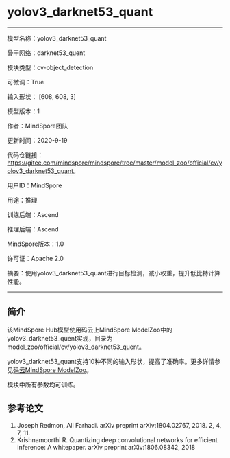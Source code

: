 # yolov3_darknet53_quant

---

模型名称：yolov3_darknet53_quant

骨干网络：darknet53_quent

模块类型：cv-object_detection

可微调：True

输入形状： [608, 608, 3]

模型版本：1

作者：MindSpore团队

更新时间：2020-9-19

代码仓链接：<https://gitee.com/mindspore/mindspore/tree/master/model_zoo/official/cv/yolov3_darknet53_quant>。

用户ID：MindSpore

用途：推理

训练后端：Ascend

推理后端：Ascend

MindSpore版本：1.0

许可证：Apache 2.0

摘要：使用yolov3_darknet53_quant进行目标检测，减小权重，提升低比特计算性能。

---

## 简介

该MindSpore Hub模型使用码云上MindSpore ModelZoo中的yolov3_darknet53_quent实现，目录为model_zoo/official/cv/yolov3_darknet53_quent。

yolov3_darknet53_quant支持10种不同的输入形状，提高了准确率。更多详情参见[码云MindSpore ModelZoo](https://gitee.com/mindspore/mindspore/blob/master/model_zoo/official/cv/yolov3_darknet53_quant/README.md)。

模块中所有参数均可训练。

## 参考论文

1. Joseph Redmon, Ali Farhadi. arXiv preprint arXiv:1804.02767, 2018. 2, 4, 7, 11.
2. Krishnamoorthi R. Quantizing deep convolutional networks for efficient inference: A whitepaper. arXiv preprint arXiv:1806.08342, 2018
